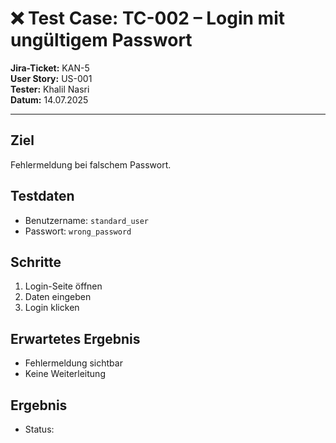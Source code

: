# ❌ Test Case: TC-002 – Login mit ungültigem Passwort

**Jira-Ticket:** KAN-5  
**User Story:** US-001  
**Tester:** Khalil Nasri  
**Datum:** 14.07.2025

---

## Ziel
Fehlermeldung bei falschem Passwort.

## Testdaten
- Benutzername: `standard_user`
- Passwort: `wrong_password`

## Schritte
1. Login-Seite öffnen
2. Daten eingeben
3. Login klicken

## Erwartetes Ergebnis
- Fehlermeldung sichtbar
- Keine Weiterleitung

## Ergebnis
- Status: 
